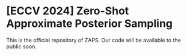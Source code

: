 # [ECCV 2024] Zero-Shot Approximate Posterior Sampling
This is the official repository of ZAPS. Our code will be available to the public soon.
